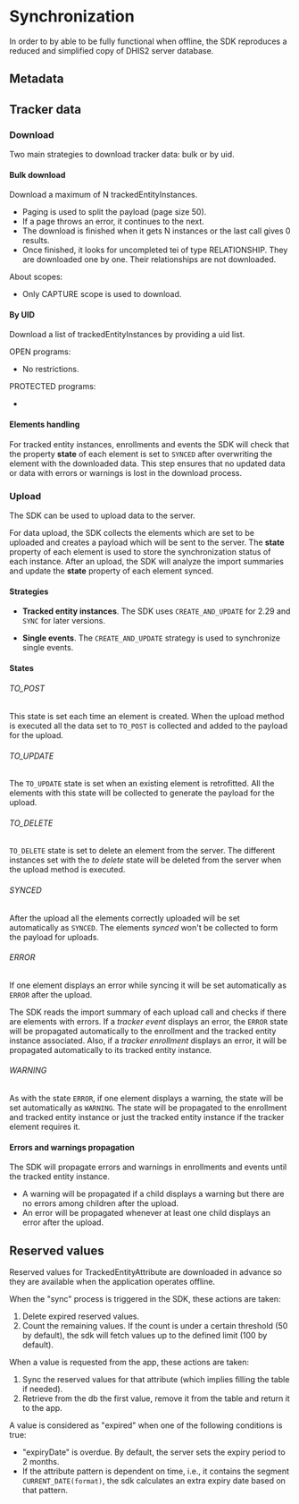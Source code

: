 # Synchronization

<!--DHIS2-SECTION-ID:sync-->

In order to by able to be fully functional when offline, the SDK reproduces a reduced and simplified copy of DHIS2 server database.

## Metadata

<!--DHIS2-SECTION-ID:sync_metadata-->

## Tracker data

<!--DHIS2-SECTION-ID:sync_tracker_data-->

### Download

Two main strategies to download tracker data: bulk or by uid.

#### Bulk download

Download a maximum of N trackedEntityInstances.

- Paging is used to split the payload (page size 50). 
- If a page throws an error, it continues to the next.
- The download is finished when it gets N instances or the last call gives 0 results.
- Once finished, it looks for uncompleted tei of type RELATIONSHIP. They are downloaded one by one. Their relationships are not downloaded.

About scopes:

- Only CAPTURE scope is used to download.

#### By UID

Download a list of trackedEntityInstances by providing a uid list.

OPEN programs:

- No restrictions.

PROTECTED programs:

- 

#### Elements handling

For tracked entity instances, enrollments and events the SDK will check that the property **state** of each element is set to `SYNCED` after overwriting the element with the downloaded data.
This step ensures that no updated data or data with errors or warnings is lost in the download process.

### Upload

The SDK can be used to upload data to the server.

For data upload, the SDK collects the elements which are set to be uploaded and creates a payload which will be sent to the server.
The **state** property of each element is used to store the synchronization status of each instance.
After an upload, the SDK will analyze the import summaries and update the **state** property of each element synced.

#### Strategies

- **Tracked entity instances**. The SDK uses `CREATE_AND_UPDATE` for 2.29 and `SYNC` for later versions.

- **Single events**. The `CREATE_AND_UPDATE` strategy is used to synchronize single events.


#### States

###### TO_POST

This state is set each time an element is created.
When the upload method is executed all the data set to `TO_POST` is collected and added to the payload for the upload.

###### TO_UPDATE

The `TO_UPDATE` state is set when an existing element is retrofitted.
All the elements with this state will be collected to generate the payload for the upload.

###### TO_DELETE

`TO_DELETE` state is set to delete an element from the server.
The different instances set with the *to delete* state will be deleted from the server when the upload method is executed.

###### SYNCED

After the upload all the elements correctly uploaded will be set automatically as `SYNCED`.
The elements *synced* won't be collected to form the payload for uploads.

###### ERROR

If one element displays an error while syncing it will be set automatically as `ERROR` after the upload.

The SDK reads the import summary of each upload call and checks if there are elements with errors.
If a *tracker event* displays an error, the `ERROR` state will be propagated automatically to the enrollment and the tracked entity instance associated.
Also, if a *tracker enrollment* displays an error, it will be propagated automatically to its tracked entity instance.

###### WARNING

As with the state `ERROR`, if one element displays a warning, the state will be set automatically as `WARNING`. 
The state will be propagated to the enrollment and tracked entity instance or just the tracked entity instance if the tracker element requires it.

#### Errors and warnings propagation

The SDK will propagate errors and warnings in enrollments and events until the tracked entity instance.
- A warning will be propagated if a child displays a warning but there are no errors among children after the upload.
- An error will be propagated whenever at least one child displays an error after the upload.

## Reserved values

Reserved values for TrackedEntityAttribute are downloaded in advance so they are available when the application operates offline.

When the "sync" process is triggered in the SDK, these actions are taken:

1. Delete expired reserved values.
2. Count the remaining values. If the count is under a certain threshold (50 by default), the sdk will fetch values up to the defined limit (100 by default).

When a value is requested from the app, these actions are taken:

1. Sync the reserved values for that attribute (which implies filling the table if needed).
2. Retrieve from the db the first value, remove it from the table and return it to the app.

A value is considered as "expired" when one of the following conditions is true:

- "expiryDate" is overdue. By default, the server sets the expiry period to 2 months.
- If the attribute pattern is dependent on time, i.e., it contains the segment `CURRENT_DATE(format)`, the sdk calculates an extra expiry date based on that pattern.